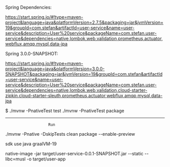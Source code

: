 Spring Dependencies:

https://start.spring.io/#!type=maven-project&language=java&platformVersion=2.7.5&packaging=jar&jvmVersion=19&groupId=com.stefan&artifactId=user-service&name=user-service&description=User%20service&packageName=com.stefan.user-service&dependencies=native,lombok,web,validation,prometheus,actuator,webflux,amqp,mysql,data-jpa

Spring 3.0.0-SNAPSHOT:

https://start.spring.io/#!type=maven-project&language=java&platformVersion=3.0.0-SNAPSHOT&packaging=jar&jvmVersion=19&groupId=com.stefan&artifactId=user-service&name=user-service&description=User%20service&packageName=com.stefan.user-service&dependencies=native,lombok,web,validation,cloud-starter-zipkin,cloud-starter-sleuth,prometheus,actuator,webflux,amqp,mysql,data-jpa

$ ./mvnw -PnativeTest test
./mvnw -PnativeTest package 

-----------------------------------------------
                       Run

./mvnw -Pnative -DskipTests clean package --enable-preview 

sdk use java graalVM-19

native-image -jar target/user-service-0.0.1-SNAPSHOT.jar --static --libc=musl -o target/user-app
